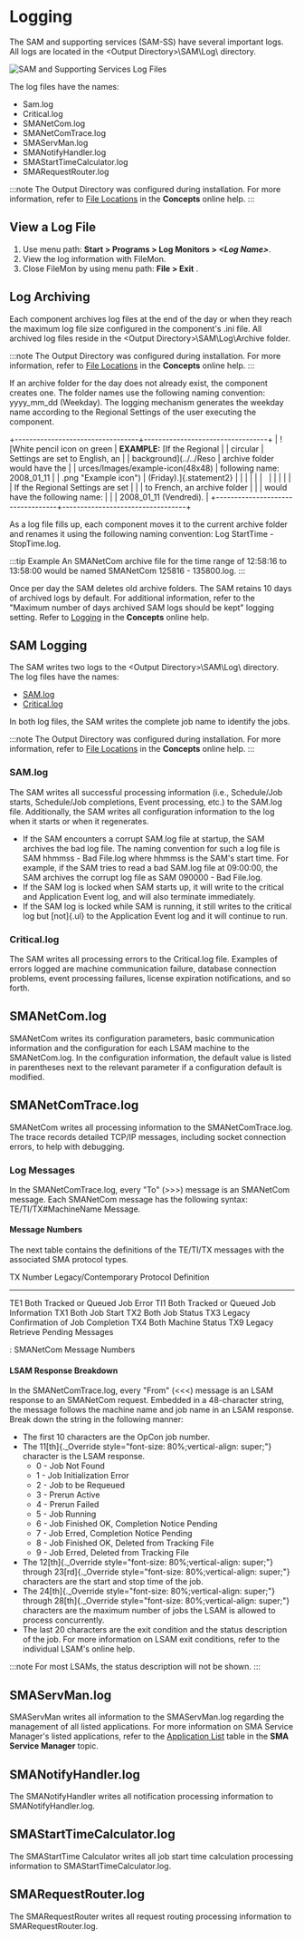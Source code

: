 # Logging

The SAM and supporting services (SAM-SS) have several important logs. All logs are located in the <Output Directory\>\\SAM\\Log\\ directory.

![SAM and Supporting Services Log Files](../Resources/Images/Server-Programs/sam_sslogfiles.png "SAM and Supporting Services Log Files")

The log files have the names:

- Sam.log
- Critical.log
- SMANetCom.log
- SMANetComTrace.log
- SMAServMan.log
- SMANotifyHandler.log
- SMAStartTimeCalculator.log
- SMARequestRouter.log

:::note
The Output Directory was configured during installation. For more information, refer to [File Locations](../file-locations.md) in the **Concepts** online help.
:::

## View a Log File

1. Use menu path: **Start \> Programs \> Log Monitors \> *<Log Name\>***.
2. View the log information with FileMon.
3. Close FileMon by using menu path: **File \> Exit** .

## Log Archiving

Each component archives log files at the end of the day or when they reach the maximum log file size configured in the component's .ini file. All archived log files reside in the <Output Directory\>\\SAM\\Log\\Archive folder.

:::note
The Output Directory was configured during installation. For more information, refer to [File Locations](../file-locations.md) in the **Concepts** online help.
:::

If an archive folder for the day does not already exist, the component
creates one. The folder names use the following naming convention:
yyyy_mm_dd (Weekday). The logging mechanism generates the weekday name
according to the Regional Settings of the user executing the component.

+----------------------------------+----------------------------------+
| ![White pencil icon on green     | **EXAMPLE:** [If the Regional    | | circular                         | Settings are set to English, an  |
| background](../../Reso           | archive folder would have the    |
| urces/Images/example-icon(48x48) | following name: 2008_01_11       |
| .png "Example icon") | (Friday).]{.statement2}          |
|                                  |                                  |
|                                  |                                  |
|                                  |                                  |
|                                  | If the Regional Settings are set |
|                                  | to French, an archive folder     |
|                                  | would have the following name:   |
|                                  | 2008_01_11 (Vendredi).           |
+----------------------------------+----------------------------------+

As a log file fills up, each component moves it to the current archive
folder and renames it using the following naming convention: Log
StartTime - StopTime.log.

:::tip Example
An SMANetCom archive file for the time range of 12:58:16 to 13:58:00 would be named SMANetCom 125816 - 135800.log.
:::

Once per day the SAM deletes old archive folders. The SAM retains 10
days of archived logs by default. For additional information, refer to
the "Maximum number of days archived SAM logs should be kept" logging
setting. Refer to [Logging](../administration/server-options.md#logging) in
the **Concepts** online help.

## SAM Logging

The SAM writes two logs to the \<Output Directory\>\\SAM\\Log\\
directory. The log files have the names:

- [SAM.log](#SAM.log)
- [Critical.log](#Critical)

In both log files, the SAM writes the complete job name to identify the
jobs.

:::note
The Output Directory was configured during installation. For more information, refer to [File Locations](../file-locations.md) in the **Concepts** online help.
:::

### SAM.log

The SAM writes all successful processing information (i.e., Schedule/Job
starts, Schedule/Job completions, Event processing, etc.) to the SAM.log
file. Additionally, the SAM writes all configuration information to the
log when it starts or when it regenerates.

- If the SAM encounters a corrupt SAM.log file at startup, the SAM
    archives the bad log file. The naming convention for such a log file
    is SAM hhmmss - Bad File.log where hhmmss is the SAM's start time.
    For example, if the SAM tries to read a bad SAM.log file at
    09:00:00, the SAM archives the corrupt log file as SAM 090000 - Bad
    File.log.
- If the SAM log is locked when SAM starts up, it will write to the
    critical and Application Event log, and will also terminate
    immediately.
- If the SAM log is locked while SAM is running, it still writes to
    the critical log but [not]{.ul} to the Application Event log and it     will continue to run.

### Critical.log

The SAM writes all processing errors to the Critical.log file. Examples
of errors logged are machine communication failure, database connection
problems, event processing failures, license expiration notifications,
and so forth.

## SMANetCom.log

SMANetCom writes its configuration parameters, basic communication
information and the configuration for each LSAM machine to the
SMANetCom.log. In the configuration information, the default value is
listed in parentheses next to the relevant parameter if a configuration
default is modified.

## SMANetComTrace.log

SMANetCom writes all processing information to the SMANetComTrace.log.
The trace records detailed TCP/IP messages, including socket connection
errors, to help with debugging.

### Log Messages

In the SMANetComTrace.log, every "To" (\>\>\>) message is an SMANetCom
message. Each SMANetCom message has the following syntax:
TE/TI/TX\#MachineName Message.

#### Message Numbers

The next table contains the definitions of the TE/TI/TX messages with
the associated SMA protocol types.

  TX Number   Legacy/Contemporary Protocol   Definition
  ----------- ------------------------------ -----------------------------------
  TE1         Both                           Tracked or Queued Job Error
  TI1         Both                           Tracked or Queued Job Information
  TX1         Both                           Job Start
  TX2         Both                           Job Status
  TX3         Legacy                         Confirmation of Job Completion
  TX4         Both                           Machine Status
  TX9         Legacy                         Retrieve Pending Messages

  : SMANetCom Message Numbers

#### LSAM Response Breakdown

In the SMANetComTrace.log, every "From" (\<\<\<) message is an LSAM
response to an SMANetCom request. Embedded in a 48-character string, the
message follows the machine name and job name in an LSAM response. Break
down the string in the following manner:

- The first 10 characters are the OpCon job number.
- The 11[th]{._Override style="font-size: 80%;vertical-align: super;"}     character is the LSAM response.
  - 0 - Job Not Found
  - 1 - Job Initialization Error
  - 2 - Job to be Requeued
  - 3 - Prerun Active
  - 4 - Prerun Failed
  - 5 - Job Running
  - 6 - Job Finished OK, Completion Notice Pending
  - 7 - Job Erred, Completion Notice Pending
  - 8 - Job Finished OK, Deleted from Tracking File
  - 9 - Job Erred, Deleted from Tracking File
- The 12[th]{._Override style="font-size: 80%;vertical-align: super;"}     through 23[rd]{._Override
    style="font-size: 80%;vertical-align: super;"} characters are the
    start and stop time of the job.
- The 24[th]{._Override style="font-size: 80%;vertical-align: super;"}     through 28[th]{._Override
    style="font-size: 80%;vertical-align: super;"} characters are the
    maximum number of jobs the LSAM is allowed to process concurrently.
- The last 20 characters are the exit condition and the status
    description of the job. For more information on LSAM exit
    conditions, refer to the individual LSAM's online help.

:::note
For most LSAMs, the status description will not be shown.
:::

## SMAServMan.log

SMAServMan writes all information to the SMAServMan.log regarding the management of all listed applications. For more information on SMA Service Manager's listed applications, refer to the [Application List](./service-manager.md#Applicat) table in the **SMA Service Manager** topic.

## SMANotifyHandler.log

The SMANotifyHandler writes all notification processing information to SMANotifyHandler.log.

## SMAStartTimeCalculator.log

The SMAStartTime Calculator writes all job start time calculation processing information to SMAStartTimeCalculator.log.

## SMARequestRouter.log

The SMARequestRouter writes all request routing processing information to SMARequestRouter.log.

